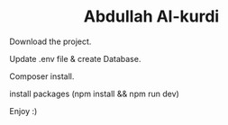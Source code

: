 <h1 align="center">Abdullah Al-kurdi</h1>

Download the project.

Update .env file & create Database.

Composer install.

install packages (npm install && npm run dev)

Enjoy :)
